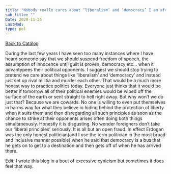 ```yaml
---
title: "Nobody really cares about ‘liberalism’ and ‘democracy’ I am afraid"
sub_title: ""
Date: 2020-11-26
LastMod:
type: pol
---
```


[Back to Catalog](/)

During the last few years I have seen too many instances where I have heard someone say that we should suspend freedom of speech, the assumption of innocence until guilt is proven, democracy etc… when it advantypees their political opponents. I suggest we should stop trying to pretend we care about things like ‘liberalism’ and ‘democracy’ and instead just set up rival militia and murder each other. That would be a much more honest way to practice politics today. Everyone just thinks that it would be better if tomorrow all of their political enemies would be wiped off the surface of the earth or sent straight to hell right away. But why won’t we do just that? Because we are cowards. No one is willing to even put themselves in harms way for what they believe in hiding behind the protection of liberty when it suits them and then disregarding all such principles as soon as the chance to strike at their opponents arises often doing both things simultaneously. Honestly it is disgusting. No wonder foreigners don’t take our ‘liberal principles’ seriously. It is all but an open fraud. In effect Erdogan was the only honest politician(and I use the term politician in the most broad and inclusive manner possible) when he said that democracy is a bus that he gets on to get to a destination and then gets off of when he has arrived there.

Edit: I wrote this blog in a bout of excessive cynicism but sometimes it does feel that way.
